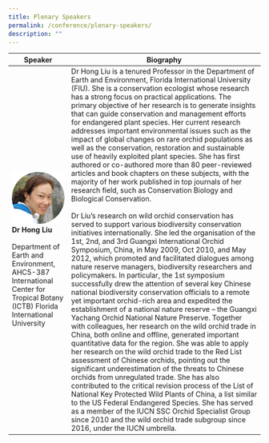 ```yaml
---
title: Plenary Speakers
permalink: /conference/plenary-speakers/
description: ""
---
```

| Speaker | Biography | 
| -------- | -------- | 
| ![Dr Hong Liu](/images/dr%20hong%20liu.jpg)  **Dr Hong Liu** <br> <br> Department of Earth and Environment, AHC5-387 <br> International Center for Tropical Botany (ICTB) Florida International University | Dr Hong Liu is a tenured Professor in the Department of Earth and Environment, Florida International University (FIU). She is a conservation ecologist whose research has a strong focus on practical applications. The primary objective of her research is to generate insights that can guide conservation and management efforts for endangered plant species. Her current research addresses important environmental issues such as the impact of global changes on rare orchid populations as well as the conservation, restoration and sustainable use of heavily exploited plant species. She has first authored or co-authored more than 80 peer-reviewed articles and book chapters on these subjects, with the majority of her work published in top journals of her research field, such as Conservation Biology and Biological Conservation. <br><br>  Dr Liu’s research on wild orchid conservation has served to support various biodiversity conservation initiatives internationally. She led the organisation of the 1st, 2nd, and 3rd Guangxi International Orchid Symposium, China, in May 2009, Oct 2010, and May 2012, which promoted and facilitated dialogues among nature reserve managers, biodiversity researchers and policymakers. In particular, the 1st symposium successfully drew the attention of several key Chinese national biodiversity conservation officials to a remote yet important orchid-rich area and expedited the establishment of a national nature reserve – the Guangxi Yachang Orchid National Nature Preserve. Together with colleagues, her research on the wild orchid trade in China, both online and offline, generated important quantitative data for the region. She was able to apply her research on the wild orchid trade to the Red List assessment of Chinese orchids, pointing out the significant underestimation of the threats to Chinese orchids from unregulated trade. She has also contributed to the critical revision process of the List of National Key Protected Wild Plants of China, a list similar to the US Federal Endangered Species. She has served as a member of the IUCN SSC Orchid Specialist Group since 2010 and the wild orchid trade subgroup since 2016, under the IUCN umbrella.|